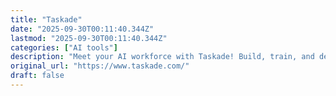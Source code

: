 ```yaml
---
title: "Taskade"
date: "2025-09-30T00:11:40.344Z"
lastmod: "2025-09-30T00:11:40.344Z"
categories: ["AI tools"]
description: "Meet your AI workforce with Taskade! Build, train, and deploy AI agents that think, learn, and act—ready to plan, research, and complete tasks alongside your team. Unlock agentic workflows where humans and AI collaborate to boost productivity 10X. Automate tasks and turn insights into action—all in one unified workspace."
original_url: "https://www.taskade.com/"
draft: false
---
```

